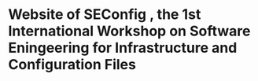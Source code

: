 # Website of SEConfig , the 1st International Workshop on Software Eningeering for Infrastructure and Configuration Files
